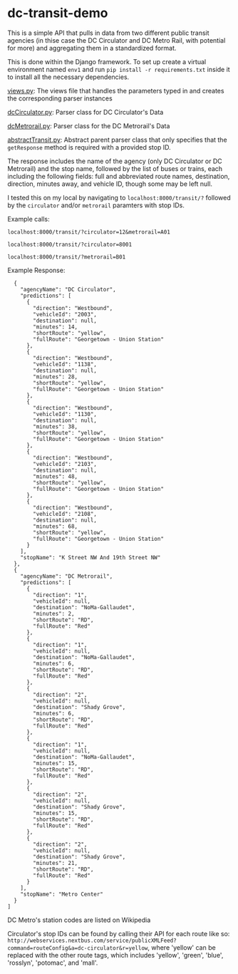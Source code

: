 # dc-transit-demo

This is a simple API that pulls in data from two different public transit agencies (in thise case the
DC Circulator and DC Metro Rail, with potential for more) and aggregating them in a standardized format.

This is done within the Django framework. To set up create a virtual environment named `env1` and run
`pip install -r requirements.txt` inside it to install all the necessary dependencies.

[views.py](https://github.com/sfongx/dc-transit-demo/blob/master/project/dcTransitDemo/views.py): The views file that handles the parameters typed in and creates the corresponding parser instances

[dcCirculator.py](https://github.com/sfongx/dc-transit-demo/blob/master/project/dcTransitDemo/parsers/dcCirculator.py): Parser class for 
DC Circulator's Data

[dcMetrorail.py](https://github.com/sfongx/dc-transit-demo/blob/master/project/dcTransitDemo/parsers/dcMetrorail.py): Parser class for 
the DC Metrorail's Data

[abstractTransit.py](https://github.com/sfongx/dc-transit-demo/blob/master/project/dcTransitDemo/parsers/abstractTransit.py): Abstract 
parent parser class that only specifies that the `getResponse` method is required with a provided stop ID.

The response includes the name of the agency (only DC Circulator or DC Metrorail) and the stop name, followed
by the list of buses or trains, each including the following fields: full and abbreviated route names, destination,
direction, minutes away, and vehicle ID, though some may be left null.

I tested this on my local by navigating to `localhost:8000/transit/?` followed by the `circulator` and/or 
`metrorail` paramters with stop IDs.

Example calls:

`localhost:8000/transit/?circulator=12&metrorail=A01`

`localhost:8000/transit/?circulator=8001`

`localhost:8000/transit/?metrorail=B01`

Example Response:

```[
  {
    "agencyName": "DC Circulator",
    "predictions": [
      {
        "direction": "Westbound",
        "vehicleId": "2003",
        "destination": null,
        "minutes": 14,
        "shortRoute": "yellow",
        "fullRoute": "Georgetown - Union Station"
      },
      {
        "direction": "Westbound",
        "vehicleId": "1138",
        "destination": null,
        "minutes": 28,
        "shortRoute": "yellow",
        "fullRoute": "Georgetown - Union Station"
      },
      {
        "direction": "Westbound",
        "vehicleId": "1130",
        "destination": null,
        "minutes": 38,
        "shortRoute": "yellow",
        "fullRoute": "Georgetown - Union Station"
      },
      {
        "direction": "Westbound",
        "vehicleId": "2103",
        "destination": null,
        "minutes": 48,
        "shortRoute": "yellow",
        "fullRoute": "Georgetown - Union Station"
      },
      {
        "direction": "Westbound",
        "vehicleId": "2108",
        "destination": null,
        "minutes": 68,
        "shortRoute": "yellow",
        "fullRoute": "Georgetown - Union Station"
      }
    ],
    "stopName": "K Street NW And 19th Street NW"
  },
  {
    "agencyName": "DC Metrorail",
    "predictions": [
      {
        "direction": "1",
        "vehicleId": null,
        "destination": "NoMa-Gallaudet",
        "minutes": 2,
        "shortRoute": "RD",
        "fullRoute": "Red"
      },
      {
        "direction": "1",
        "vehicleId": null,
        "destination": "NoMa-Gallaudet",
        "minutes": 6,
        "shortRoute": "RD",
        "fullRoute": "Red"
      },
      {
        "direction": "2",
        "vehicleId": null,
        "destination": "Shady Grove",
        "minutes": 6,
        "shortRoute": "RD",
        "fullRoute": "Red"
      },
      {
        "direction": "1",
        "vehicleId": null,
        "destination": "NoMa-Gallaudet",
        "minutes": 15,
        "shortRoute": "RD",
        "fullRoute": "Red"
      },
      {
        "direction": "2",
        "vehicleId": null,
        "destination": "Shady Grove",
        "minutes": 15,
        "shortRoute": "RD",
        "fullRoute": "Red"
      },
      {
        "direction": "2",
        "vehicleId": null,
        "destination": "Shady Grove",
        "minutes": 21,
        "shortRoute": "RD",
        "fullRoute": "Red"
      }
    ],
    "stopName": "Metro Center"
  }
]
```

DC Metro's station codes are listed on Wikipedia

Circulator's stop IDs can be found by calling their API for each route like so:
`http://webservices.nextbus.com/service/publicXMLFeed?command=routeConfig&a=dc-circulator&r=yellow`, where
'yellow' can be replaced with the other route tags, which includes 'yellow', 'green', 'blue', 'rosslyn',
'potomac', and 'mall'.
